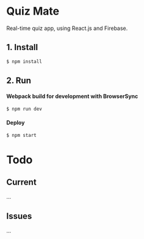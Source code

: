 # Quiz Mate
Real-time quiz app, using React.js and Firebase.

## 1. Install

```bash
$ npm install
```

## 2. Run

#### Webpack build for development with BrowserSync
```
$ npm run dev
```

#### Deploy
```
$ npm start
```

# Todo

## Current

...

## Issues

...